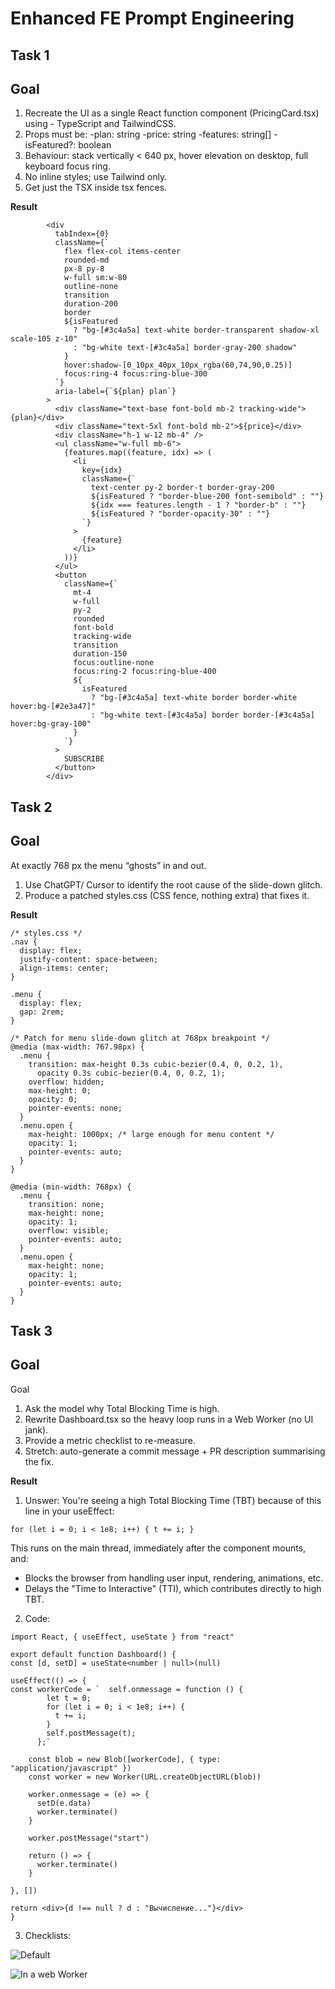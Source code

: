 # Enhanced FE Prompt Engineering

## Task 1

## Goal

1.  Recreate the UI as a single React function component (PricingCard.tsx) using - TypeScript and TailwindCSS.
2.  Props must be:
    -plan: string
    -price: string
    -features: string[]
    -isFeatured?: boolean
3.  Behaviour: stack vertically < 640 px, hover elevation on desktop, full keyboard focus ring.
4.  No inline styles; use Tailwind only.
5.  Get just the TSX inside tsx fences.

**Result**

```
        <div
          tabIndex={0}
          className={`
            flex flex-col items-center
            rounded-md
            px-8 py-8
            w-full sm:w-80
            outline-none
            transition
            duration-200
            border
            ${isFeatured
              ? "bg-[#3c4a5a] text-white border-transparent shadow-xl scale-105 z-10"
              : "bg-white text-[#3c4a5a] border-gray-200 shadow"
            }
            hover:shadow-[0_10px_40px_10px_rgba(60,74,90,0.25)]
            focus:ring-4 focus:ring-blue-300
          `}
          aria-label={`${plan} plan`}
        >
          <div className="text-base font-bold mb-2 tracking-wide">{plan}</div>
          <div className="text-5xl font-bold mb-2">${price}</div>
          <div className="h-1 w-12 mb-4" />
          <ul className="w-full mb-6">
            {features.map((feature, idx) => (
              <li
                key={idx}
                className={`
                  text-center py-2 border-t border-gray-200
                  ${isFeatured ? "border-blue-200 font-semibold" : ""}
                  ${idx === features.length - 1 ? "border-b" : ""}
                  ${isFeatured ? "border-opacity-30" : ""}
                `}
              >
                {feature}
              </li>
            ))}
          </ul>
          <button
            className={`
              mt-4
              w-full
              py-2
              rounded
              font-bold
              tracking-wide
              transition
              duration-150
              focus:outline-none
              focus:ring-2 focus:ring-blue-400
              ${
                isFeatured
                  ? "bg-[#3c4a5a] text-white border border-white hover:bg-[#2e3a47]"
                  : "bg-white text-[#3c4a5a] border border-[#3c4a5a] hover:bg-gray-100"
              }
            `}
          >
            SUBSCRIBE
          </button>
        </div>
```

## Task 2

## Goal

At exactly 768 px the menu “ghosts” in and out.

1. Use ChatGPT/ Cursor to identify the root cause of the slide-down glitch.
2. Produce a patched styles.css (CSS fence, nothing extra) that fixes it.

**Result**

```
/* styles.css */
.nav {
  display: flex;
  justify-content: space-between;
  align-items: center;
}

.menu {
  display: flex;
  gap: 2rem;
}

/* Patch for menu slide-down glitch at 768px breakpoint */
@media (max-width: 767.98px) {
  .menu {
    transition: max-height 0.3s cubic-bezier(0.4, 0, 0.2, 1),
      opacity 0.3s cubic-bezier(0.4, 0, 0.2, 1);
    overflow: hidden;
    max-height: 0;
    opacity: 0;
    pointer-events: none;
  }
  .menu.open {
    max-height: 1000px; /* large enough for menu content */
    opacity: 1;
    pointer-events: auto;
  }
}

@media (min-width: 768px) {
  .menu {
    transition: none;
    max-height: none;
    opacity: 1;
    overflow: visible;
    pointer-events: auto;
  }
  .menu.open {
    max-height: none;
    opacity: 1;
    pointer-events: auto;
  }
}

```

## Task 3

## Goal

Goal

1. Ask the model why Total Blocking Time is high.
2. Rewrite Dashboard.tsx so the heavy loop runs in a Web Worker (no UI jank).
3. Provide a metric checklist to re-measure.
4. Stretch: auto-generate a commit message + PR description summarising the fix.

**Result**

1. Unswer:
   You're seeing a high Total Blocking Time (TBT) because of this line in your useEffect:

```
for (let i = 0; i < 1e8; i++) { t += i; }
```

This runs on the main thread, immediately after the component mounts, and:

- Blocks the browser from handling user input, rendering, animations, etc.
- Delays the "Time to Interactive" (TTI), which contributes directly to high TBT.

2. Code:

```
import React, { useEffect, useState } from "react"

export default function Dashboard() {
const [d, setD] = useState<number | null>(null)

useEffect(() => {
const workerCode = `  self.onmessage = function () {
        let t = 0;
        for (let i = 0; i < 1e8; i++) {
          t += i;
        }
        self.postMessage(t);
      };`

    const blob = new Blob([workerCode], { type: "application/javascript" })
    const worker = new Worker(URL.createObjectURL(blob))

    worker.onmessage = (e) => {
      setD(e.data)
      worker.terminate()
    }

    worker.postMessage("start")

    return () => {
      worker.terminate()
    }

}, [])

return <div>{d !== null ? d : "Вычисление..."}</div>
}
```

3. Checklists:

![Default](images/firstMetricChecklist.png)

![In a web Worker](images/secondMetricChecklist.png)
